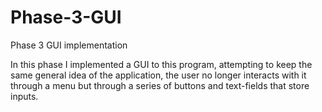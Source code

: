 # Phase-3-GUI
Phase 3 GUI implementation

In this phase I implemented a GUI to this program, attempting to keep the same general idea of the application, the user no longer interacts with it through a menu but through a series of buttons and text-fields that store inputs. 
